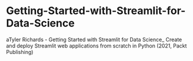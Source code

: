 # Getting-Started-with-Streamlit-for-Data-Science
aTyler Richards - Getting Started with Streamlit for Data Science_ Create and deploy Streamlit web applications from scratch in Python (2021, Packt Publishing) 

